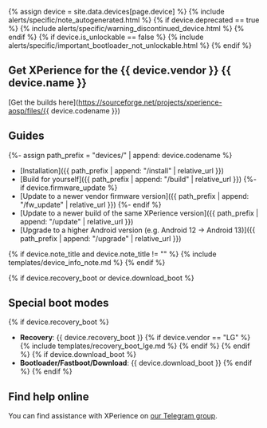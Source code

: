 {% assign device = site.data.devices[page.device] %}
{% include alerts/specific/note_autogenerated.html %}
{% if device.deprecated == true %}
{% include alerts/specific/warning_discontinued_device.html %}
{% endif %}
{% if device.is_unlockable == false %}
{% include alerts/specific/important_bootloader_not_unlockable.html %}
{% endif %}

## Get XPerience for the {{ device.vendor }} {{ device.name }}
[Get the builds here](https://sourceforge.net/projects/xperience-aosp/files/{{ device.codename }})

## Guides

{%- assign path_prefix = "devices/" | append: device.codename %}

- [Installation]({{ path_prefix | append: "/install" | relative_url }})
- [Build for yourself]({{ path_prefix | append: "/build" | relative_url }})
{%- if device.firmware_update %}
- [Update to a newer vendor firmware version]({{ path_prefix | append: "/fw_update" | relative_url }})
{%- endif %}
- [Update to a newer build of the same XPerience version]({{ path_prefix | append: "/update" | relative_url }})
- [Upgrade to a higher Android version (e.g. Android 12 -> Android 13)]({{ path_prefix | append: "/upgrade" | relative_url }})

{% if device.note_title and device.note_title != "" %}
{% include templates/device_info_note.md %}
{% endif %}

{% if device.recovery_boot or device.download_boot %}
## Special boot modes

{% if device.recovery_boot %}
* **Recovery**: {{ device.recovery_boot }}
{% if device.vendor == "LG" %}
    {% include templates/recovery_boot_lge.md %}
{% endif %}
{% endif %}
{% if device.download_boot %}
* **Bootloader/Fastboot/Download**: {{ device.download_boot }}
{% endif %}
{% endif %}

## Find help online

You can find assistance with XPerience on [our Telegram group](https://t.me/XPeriencechat).
